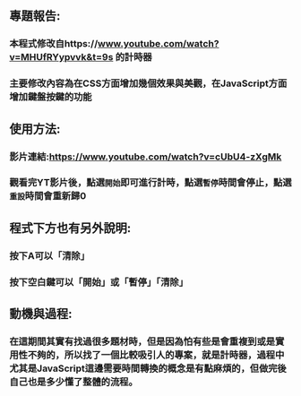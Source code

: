 
## 專題報告:


###  本程式修改自https://www.youtube.com/watch?v=MHUfRYypvvk&t=9s 的計時器

### 主要修改內容為在CSS方面增加幾個效果與美觀，在JavaScript方面增加鍵盤按鍵的功能



## 使用方法:


### 影片連結:https://www.youtube.com/watch?v=cUbU4-zXgMk

### 觀看完YT影片後，點選```開始```即可進行計時，點選```暫停```時間會停止，點選```重設```時間會重新歸0

## 程式下方也有另外說明:

### 按下A可以「清除」

### 按下空白鍵可以「開始」或「暫停」「清除」



## 動機與過程:

### 在這期間其實有找過很多題材時，但是因為怕有些是會重複到或是實用性不夠的，所以找了一個比較吸引人的專案，就是計時器，過程中尤其是JavaScript這邊需要時間轉換的概念是有點麻煩的，但做完後自己也是多少懂了整體的流程。




 

